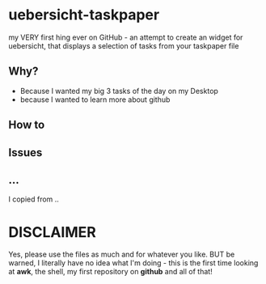 # uebersicht-taskpaper
my VERY first hing ever on GitHub - an attempt to create an widget for uebersicht, that displays a selection of tasks from your taskpaper file

## Why?

- Because I wanted my big 3 tasks of the day on my Desktop
- because I wanted to learn more about github

## How to


## Issues


## ...

I copied from ..

# DISCLAIMER
Yes, please use the files as much and for whatever you like.
BUT be warned, I literally have no idea what I'm doing - this is the first time looking at **awk**, the shell, my first repository on **github** and all of that!
